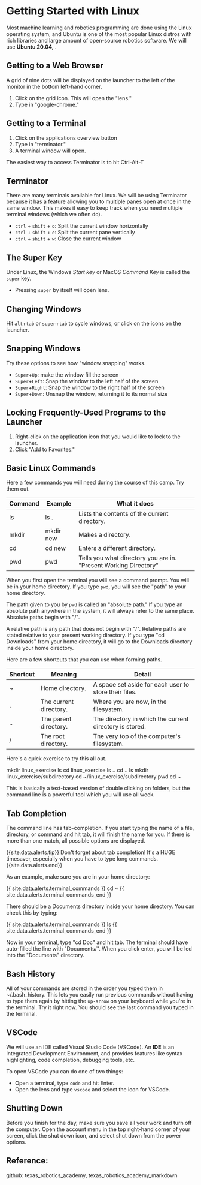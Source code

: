 # Getting Started with Linux

Most machine learning and robotics programming are done using the Linux operating system, and Ubuntu is one of the most popular Linux distros with rich libraries and large amount of open-source robotics software. We will use **Ubuntu 20.04,** . 

## Getting to a Web Browser

A grid of nine dots will be displayed on the launcher to the left of the monitor in the bottom left-hand corner.

1. Click on the grid icon. This will open the "lens."
2. Type in "google-chrome."


## Getting to a Terminal

1. Click on the applications overview button
2. Type in "terminator."
3. A terminal window will open.

The easiest way to access Terminator is to hit Ctrl-Alt-T


## Terminator

There are many terminals available for Linux. We will be using Terminator because it has a feature allowing you to multiple panes open at once in the same window. This makes it easy to keep track when you need multiple terminal windows (which we often do).

- `ctrl` + `shift` + `o`: Split the current window horizontally
- `ctrl` + `shift` + `e`: Split the current pane vertically
- `ctrl` + `shift` + `w`: Close the current window

## The Super Key
Under Linux, the Windows *Start key* or MacOS *Command Key* is called the `super` key.
- Pressing `super` by itself will open lens.

## Changing Windows

Hit `alt`+`tab` or `super`+`tab` to cycle windows, or click on the icons on the launcher.

## Snapping Windows
Try these options to see how "window snapping" works.

- `Super`+`Up`: make the window fill the screen 
- `Super`+`Left`: Snap the window to the left half of the screen
- `Super`+`Right`: Snap the window to the right half of the screen
- `Super`+`Down`: Unsnap the window, returning it to its normal size

## Locking Frequently-Used Programs to the Launcher

1. Right-click on the application icon that you would like to lock to the launcher.
2. Click "Add to Favorites."

## Basic Linux Commands

Here a few commands you will need during the course of this camp. Try them out.

Command | Example | What it does
------- | ------- | ------------
ls | ls . | Lists the contents of the current directory.
mkdir | mkdir new | Makes a directory.
cd | cd new | Enters a different directory.
pwd | pwd | Tells you what directory you are in. "Present Working Directory"

When you first open the terminal you will see a command prompt. You will be in your home directory. If you type `pwd`, you will see the "path" to your home directory.

The path given to you by `pwd` is called an "absolute path." If you type an absolute path anywhere in the system, it will always refer to the same place. Absolute paths begin with "/".

A relative path is any path that does not begin with "/". Relative paths are stated relative to your present working directory. If you type "cd Downloads" from your home directory, it will go to the Downloads directory inside your home directory.

Here are a few shortcuts that you can use when forming paths.

 Shortcut | Meaning | Detail 
 ------- | ------- | ------
 ~     | Home directory.            | A space set aside for each user to store their files. 
 .     | The current directory.     | Where you are now, in the filesystem.                                                      
 ..    | The parent directory.      | The directory in which the current directory is stored.                                                      
 /     | The root directory.        | The very top of the computer's filesystem.            

Here's a quick exercise to try this all out.


mkdir linux_exercise
ls
cd linux_exercise
ls ..
cd ..
ls
mkdir linux_exercise/subdirectory
cd ~/linux_exercise/subdirectory
pwd
cd ~

This is basically a text-based version of double clicking on folders, but the command line is a powerful tool which you will use all week.

## Tab Completion

The command line has tab-completion. If you start typing the name of a file, directory, or command and hit tab, it will finish the name for you. If there is more than one match, all possible options are displayed.

{{site.data.alerts.tip}}
Don't forget about tab completion! It's a HUGE timesaver, especially when you have to type long commands.
{{site.data.alerts.end}}

As an example, make sure you are in your home directory:

{{ site.data.alerts.terminal_commands }}
cd ~
{{ site.data.alerts.terminal_commands_end }}

There should be a Documents directory inside your home directory. You can check this by typing:

{{ site.data.alerts.terminal_commands }}
ls
{{ site.data.alerts.terminal_commands_end }}

Now in your terminal, type "cd Doc" and hit tab. The terminal should have auto-filled the line with "Documents/". When you click enter, you will be led into the "Documents" directory.

## Bash History
All of your commands are stored in the order you typed them in ~/.bash_history. This lets you easily run previous commands without having to type them again by hitting the `up-arrow` on your keyboard while you're in the terminal. Try it right now. You should see the last command you typed in the terminal.

## VSCode 

We will use an IDE called Visual Studio Code (VSCode). An **IDE** is an Integrated Development Environment, and provides features like syntax highlighting, code completion, debugging tools, etc.

To open VSCode you can do one of two things:

* Open a terminal, type `code` and hit Enter.
* Open the lens and type `vscode` and select the icon for VSCode.


## Shutting Down

Before you finish for the day, make sure you save all your work and turn off the computer. Open the account menu in the top right-hand corner of your screen, click the shut down icon, and select shut down from the power options.

## Reference: 
github: texas_robotics_academy, texas_robotics_academy_markdown

